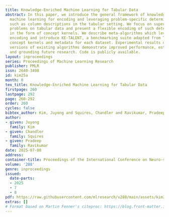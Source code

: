 ```yaml
---
title: Knowledge-Enriched Machine Learning for Tabular Data
abstract: In this paper, we introduce the general framework of knowledge-enriched
  machine learning for encoding and leveraging problem-specific deterministic knowledge,
  such as column descriptions in the tabular setting. We focus on supervised learning
  problems on tabular data and present a flexible encoding of such deterministic information
  in the form of concept kernels. We describe meta-algorithms which leverage this
  encoding and introduce KE-TALENT, a benchmarking suite adapted from TALENT to include
  concept kernels and metadata for each dataset. Experimental results on kernel-enriched
  versions of existing algorithms demonstrate improved performance, establishing baselines
  and grounding future research. Code is publicly available.
layout: inproceedings
series: Proceedings of Machine Learning Research
publisher: PMLR
issn: 2640-3498
id: kim25a
month: 0
tex_title: Knowledge-Enriched Machine Learning for Tabular Data
firstpage: 260
lastpage: 292
page: 260-292
order: 260
cycles: false
bibtex_author: Kim, Juyong and Squires, Chandler and Ravikumar, Pradeep
author:
- given: Juyong
  family: Kim
- given: Chandler
  family: Squires
- given: Pradeep
  family: Ravikumar
date: 2025-07-08
address:
container-title: Proceedings of the International Conference on Neuro-symbolic Systems
volume: '288'
genre: inproceedings
issued:
  date-parts:
  - 2025
  - 7
  - 8
pdf: https://raw.githubusercontent.com/mlresearch/v288/main/assets/kim25a/kim25a.pdf
extras: []
# Format based on Martin Fenner's citeproc: https://blog.front-matter.io/posts/citeproc-yaml-for-bibliographies/
---
```

